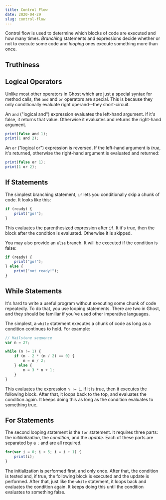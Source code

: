 ```yaml
---
title: Control Flow
date: 2020-04-29
slug: control-flow
---
```


Control flow is used to determine which blocks of code are executed and how many times. _Branching_ statements and expressions decide whether or not to execute some code and _looping_ ones execute something more than once.

## Truthiness

## Logical Operators
Unlike most other operators in Ghost which are just a special syntax for method calls, the `and` and `or` operators are special. This is because they only conditionally evaluate right operand--they short-circuit.

An `and` ("logical and") expression evaluates the left-hand argument. If it's false, it returns that value. Otherwise it evaluates and returns the right-hand argument.

```javascript
print(false and 1);
print(1 and 2);
```

An `or` ("logical or") expression is reversed. If the left-hand argument is _true_, it's returned, otherwise the right-hand argument is evaluated and returned:

```javascript
print(false or 1);
print(1 or 2);
```

## If Statements
The simplest branching statement, `if` lets you conditionally skip a chunk of code. It looks like this:

```javascript
if (ready) {
    print("go!");
}
```

This evaluates the parenthesized expression after `if`. It it's true, then the block after the condition is evaluated. Otherwise it is skipped.

You may also provide an `else` branch. It will be executed if the condition is false:

```javascript
if (ready) {
    print("go!");
} else {
    print("not ready!");
}
```

## While Statements
It's hard to write a useful program without executing some chunk of code repeatedly. To do that, you use looping statements. There are two in Ghost, and they should be familiar if you've used other imperative languages.

The simplest, a `while` statement executes a chunk of code as long as a condition continues to hold. For example:

```javascript
// Hailstone sequence
var n = 27;

while (n != 1) {
    if (n - 2 * (n / 2) == 0) {
        n = n / 2;
    } else {
        n = 3 * n + 1;
    }
}
```

This evaluates the expression `n != 1`. If it is true, then it executes the following block. After that, it loops back to the top, and evaluates the condition again. It keeps doing this as long as the condition evaluates to something true.

## For Statements
The second looping statement is the `for` statement. It requires three parts: the _initilialization_, the _condition_, and the _update_. Each of these parts are separated by a `;` and are all required.

```javascript
for(var i = 0; i < 5; i = i + 1) {
    print(i);
}
```

The initialization is performed first, and only once. After that, the condition is tested and, if true, the following block is executed and the update is performed. After that, just like the `while` statement, it loops back and evaluates the condition again. It keeps doing this until the condition evaluates to something false.
